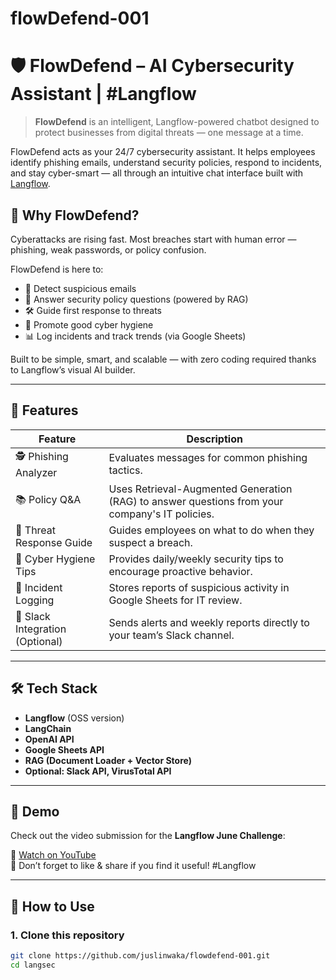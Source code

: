 # flowDefend-001

# 🛡️ FlowDefend – AI Cybersecurity Assistant | #Langflow

> **FlowDefend** is an intelligent, Langflow-powered chatbot designed to protect businesses from digital threats — one message at a time.

FlowDefend acts as your 24/7 cybersecurity assistant. It helps employees identify phishing emails, understand security policies, respond to incidents, and stay cyber-smart — all through an intuitive chat interface built with [Langflow](https://github.com/logspace-ai/langflow).

## 🚀 Why FlowDefend?

Cyberattacks are rising fast. Most breaches start with human error — phishing, weak passwords, or policy confusion.

FlowDefend is here to:
- 👀 Detect suspicious emails
- 🧠 Answer security policy questions (powered by RAG)
- 🛠️ Guide first response to threats
- 📢 Promote good cyber hygiene
- 📊 Log incidents and track trends (via Google Sheets)

Built to be simple, smart, and scalable — with zero coding required thanks to Langflow’s visual AI builder.

---

## 🧩 Features

| Feature                         | Description                                                                 |
|----------------------------------|-----------------------------------------------------------------------------|
| 🕵️ Phishing Analyzer             | Evaluates messages for common phishing tactics.                            |
| 📚 Policy Q&A                    | Uses Retrieval-Augmented Generation (RAG) to answer questions from your company's IT policies. |
| 🚨 Threat Response Guide         | Guides employees on what to do when they suspect a breach.                 |
| 🧽 Cyber Hygiene Tips            | Provides daily/weekly security tips to encourage proactive behavior.       |
| 📑 Incident Logging              | Stores reports of suspicious activity in Google Sheets for IT review.      |
| 💬 Slack Integration (Optional) | Sends alerts and weekly reports directly to your team’s Slack channel.     |

---

## 🛠️ Tech Stack

- **Langflow** (OSS version)
- **LangChain**
- **OpenAI API**
- **Google Sheets API**
- **RAG (Document Loader + Vector Store)**
- **Optional: Slack API, VirusTotal API**

---

## 📸 Demo

Check out the video submission for the **Langflow June Challenge**:

🎥 [Watch on YouTube](https://your-youtube-link-here.com)  
🔗 Don’t forget to like & share if you find it useful! #Langflow

---

## 📁 How to Use

### 1. Clone this repository

```bash
git clone https://github.com/juslinwaka/flowdefend-001.git
cd langsec
